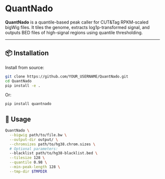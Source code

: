# QuantNado

**QuantNado** is a quantile-based peak caller for CUT&Tag RPKM-scaled bigWig files. It tiles the genome, extracts log1p-transformed signal, and outputs BED files of high-signal regions using quantile thresholding.

---

## 📦 Installation

Install from source:

```bash
git clone https://github.com/YOUR_USERNAME/QuantNado.git
cd QuantNado
pip install -e .
```
Or:

```bash
pip install quantnado

```

## 🚀 Usage

```bash
QuantNado \
  --bigwig path/to/file.bw \
  --output-dir output/ \
  --chromsizes path/to/hg38.chrom.sizes \
  # Optional parameters:
  --blacklist path/to/hg38-blacklist.bed \
  --tilesize 128 \
  --quantile 0.98 \
  --min-peak-length 128 \
  --tmp-dir $TMPDIR
```